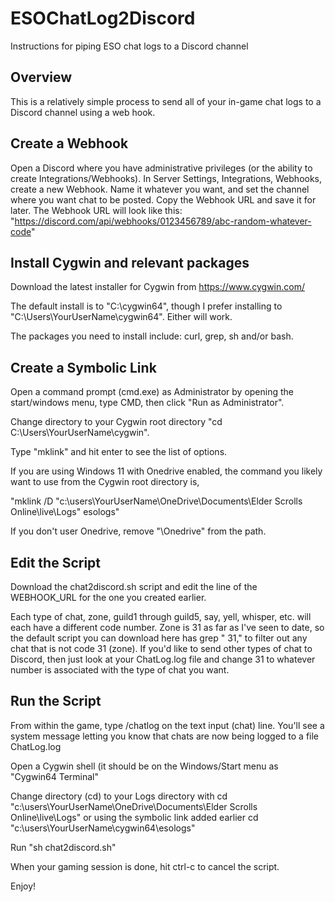 # ESOChatLog2Discord
Instructions for piping ESO chat logs to a Discord channel

## Overview

This is a relatively simple process to send all of your in-game chat logs to a Discord channel using a web hook.

## Create a Webhook

Open a Discord where you have administrative privileges (or the ability to create Integrations/Webhooks). In Server Settings, Integrations, Webhooks, create a new Webhook. Name it whatever you want, and set the channel where you want chat to be posted.
Copy the Webhook URL and save it for later. The Webhook URL will look like this: "https://discord.com/api/webhooks/0123456789/abc-random-whatever-code"

## Install Cygwin and relevant packages

Download the latest installer for Cygwin from https://www.cygwin.com/

The default install is to "C:\cygwin64", though I prefer installing to "C:\Users\YourUserName\cygwin64". Either will work.

The packages you need to install include: curl, grep, sh and/or bash.

## Create a Symbolic Link

Open a command prompt (cmd.exe) as Administrator by opening the start/windows menu, type CMD, then click "Run as Administrator".

Change directory to your Cygwin root directory "cd C:\Users\YourUserName\cygwin".

Type "mklink" and hit enter to see the list of options.

If you are using Windows 11 with Onedrive enabled, the command you likely want to use from the Cygwin root directory is,

"mklink /D "c:\users\YourUserName\OneDrive\Documents\Elder Scrolls Online\live\Logs" esologs"

If you don't user Onedrive, remove "\Onedrive" from the path.

## Edit the Script

Download the chat2discord.sh script and edit the line of the WEBHOOK_URL for the one you created earlier.

Each type of chat, zone, guild1 through guild5, say, yell, whisper, etc. will each have a different code number. Zone is 31 as far as I've seen to date, so the default script you can download here has grep " 31," to filter out any chat that is not code 31 (zone). If you'd like to send other types of chat to Discord, then just look at your ChatLog.log file and change 31 to whatever number is associated with the type of chat you want.

## Run the Script

From within the game, type /chatlog on the text input (chat) line. You'll see a system message letting you know that chats are now being logged to a file ChatLog.log

Open a Cygwin shell (it should be on the Windows/Start menu as "Cygwin64 Terminal"

Change directory (cd) to your Logs directory with cd "c:\users\YourUserName\OneDrive\Documents\Elder Scrolls Online\live\Logs" or using the symbolic link added earlier cd "c:\users\YourUserName\cygwin64\esologs"

Run "sh chat2discord.sh"

When your gaming session is done, hit ctrl-c to cancel the script.

Enjoy!
